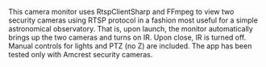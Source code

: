 This camera monitor uses RtspClientSharp and FFmpeg to view two security cameras using RTSP protocol in a fashion most useful for a simple astronomical observatory.  That is, upon launch, the monitor automatically brings up the two cameras and turns on IR.  Upon close, IR is turned off.  Manual controls for lights and PTZ (no Z) are included.  The app has been tested only with Amcrest security cameras.
